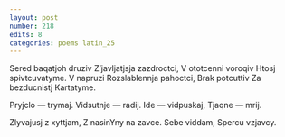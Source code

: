 ```yaml
---
layout: post
number: 218
edits: 8
categories: poems latin_25
---
```


Sered baqatjoh druziv
Z’javljatjsja zazdroctci, 
V ototcenni voroqiv 
Htosj spivtcuvatyme.
V napruzi
Rozslablennja pahoctci, 
Brak potcuttiv 
Za bezducnistj 
Kartatyme.

Pryjclo — trymaj.
Vidsutnje — radij.
Ide — vidpuskaj,
Tjaqne — mrij.

Zlyvajusj z xyttjam,
Z nasinYny na zavce.
Sebe viddam,
Spercu vzjavcy.

